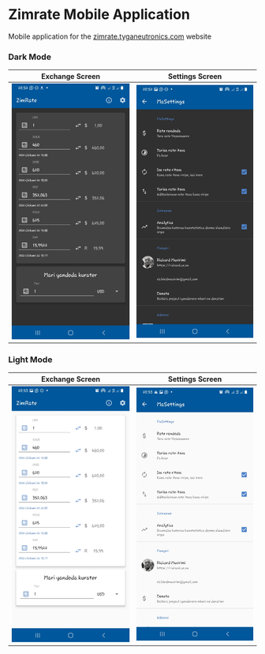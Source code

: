 # Zimrate Mobile Application
 
Mobile application for the [zimrate.tyganeutronics.com](http://zimrate.tyganeutronics.com) website

### Dark Mode
| Exchange Screen | Settings Screen |
| --------------- |---------------- |
| <img src=".github/assets/screenshot-1.jpg" width="300px" alt="Screenshot 1"> | <img src=".github/assets/screenshot-2.jpg" width="300px" alt="Screenshot 2"> |

### Light Mode
| Exchange Screen | Settings Screen |
| --------------- |---------------- |
| <img src=".github/assets/screenshot-3.jpg" width="300px" alt="Screenshot 3"> | <img src=".github/assets/screenshot-4.jpg" width="300px" alt="Screenshot 4"> |

